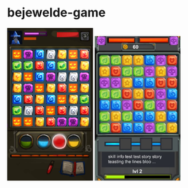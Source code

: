 # bejewelde-game

<img src="https://github.com/hannesdelbeke/bejewelde-game/blob/main/concept/concept%20bejeweldeee.jpg" width="200"> <img src="https://github.com/hannesdelbeke/bejewelde-game/blob/main/screens/Screenshot.jpg" width="200">

